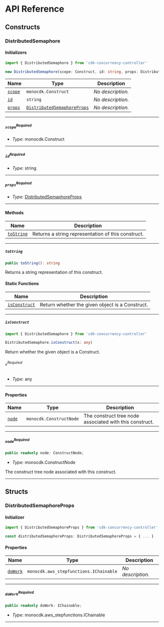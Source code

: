 # API Reference <a name="API Reference" id="api-reference"></a>

## Constructs <a name="Constructs" id="Constructs"></a>

### DistributedSemaphore <a name="DistributedSemaphore" id="cdk-concurrency-controller.DistributedSemaphore"></a>

#### Initializers <a name="Initializers" id="cdk-concurrency-controller.DistributedSemaphore.Initializer"></a>

```typescript
import { DistributedSemaphore } from 'cdk-concurrency-controller'

new DistributedSemaphore(scope: Construct, id: string, props: DistributedSemaphoreProps)
```

| **Name** | **Type** | **Description** |
| --- | --- | --- |
| <code><a href="#cdk-concurrency-controller.DistributedSemaphore.Initializer.parameter.scope">scope</a></code> | <code>monocdk.Construct</code> | *No description.* |
| <code><a href="#cdk-concurrency-controller.DistributedSemaphore.Initializer.parameter.id">id</a></code> | <code>string</code> | *No description.* |
| <code><a href="#cdk-concurrency-controller.DistributedSemaphore.Initializer.parameter.props">props</a></code> | <code><a href="#cdk-concurrency-controller.DistributedSemaphoreProps">DistributedSemaphoreProps</a></code> | *No description.* |

---

##### `scope`<sup>Required</sup> <a name="scope" id="cdk-concurrency-controller.DistributedSemaphore.Initializer.parameter.scope"></a>

- *Type:* monocdk.Construct

---

##### `id`<sup>Required</sup> <a name="id" id="cdk-concurrency-controller.DistributedSemaphore.Initializer.parameter.id"></a>

- *Type:* string

---

##### `props`<sup>Required</sup> <a name="props" id="cdk-concurrency-controller.DistributedSemaphore.Initializer.parameter.props"></a>

- *Type:* <a href="#cdk-concurrency-controller.DistributedSemaphoreProps">DistributedSemaphoreProps</a>

---

#### Methods <a name="Methods" id="Methods"></a>

| **Name** | **Description** |
| --- | --- |
| <code><a href="#cdk-concurrency-controller.DistributedSemaphore.toString">toString</a></code> | Returns a string representation of this construct. |

---

##### `toString` <a name="toString" id="cdk-concurrency-controller.DistributedSemaphore.toString"></a>

```typescript
public toString(): string
```

Returns a string representation of this construct.

#### Static Functions <a name="Static Functions" id="Static Functions"></a>

| **Name** | **Description** |
| --- | --- |
| <code><a href="#cdk-concurrency-controller.DistributedSemaphore.isConstruct">isConstruct</a></code> | Return whether the given object is a Construct. |

---

##### `isConstruct` <a name="isConstruct" id="cdk-concurrency-controller.DistributedSemaphore.isConstruct"></a>

```typescript
import { DistributedSemaphore } from 'cdk-concurrency-controller'

DistributedSemaphore.isConstruct(x: any)
```

Return whether the given object is a Construct.

###### `x`<sup>Required</sup> <a name="x" id="cdk-concurrency-controller.DistributedSemaphore.isConstruct.parameter.x"></a>

- *Type:* any

---

#### Properties <a name="Properties" id="Properties"></a>

| **Name** | **Type** | **Description** |
| --- | --- | --- |
| <code><a href="#cdk-concurrency-controller.DistributedSemaphore.property.node">node</a></code> | <code>monocdk.ConstructNode</code> | The construct tree node associated with this construct. |

---

##### `node`<sup>Required</sup> <a name="node" id="cdk-concurrency-controller.DistributedSemaphore.property.node"></a>

```typescript
public readonly node: ConstructNode;
```

- *Type:* monocdk.ConstructNode

The construct tree node associated with this construct.

---


## Structs <a name="Structs" id="Structs"></a>

### DistributedSemaphoreProps <a name="DistributedSemaphoreProps" id="cdk-concurrency-controller.DistributedSemaphoreProps"></a>

#### Initializer <a name="Initializer" id="cdk-concurrency-controller.DistributedSemaphoreProps.Initializer"></a>

```typescript
import { DistributedSemaphoreProps } from 'cdk-concurrency-controller'

const distributedSemaphoreProps: DistributedSemaphoreProps = { ... }
```

#### Properties <a name="Properties" id="Properties"></a>

| **Name** | **Type** | **Description** |
| --- | --- | --- |
| <code><a href="#cdk-concurrency-controller.DistributedSemaphoreProps.property.doWork">doWork</a></code> | <code>monocdk.aws_stepfunctions.IChainable</code> | *No description.* |

---

##### `doWork`<sup>Required</sup> <a name="doWork" id="cdk-concurrency-controller.DistributedSemaphoreProps.property.doWork"></a>

```typescript
public readonly doWork: IChainable;
```

- *Type:* monocdk.aws_stepfunctions.IChainable

---



